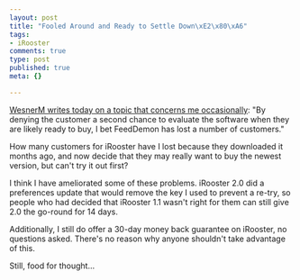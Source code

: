 ```yaml
--- 
layout: post
title: "Fooled Around and Ready to Settle Down\xE2\x80\xA6"
tags: 
- iRooster
comments: true
type: post
published: true
meta: {}

---
```

<a href="http://wesnerm.blogs.com/net_undocumented/2004/10/trial_versions.html">WesnerM writes today on a topic that concerns me occasionally</a>: "By denying the customer a second chance to evaluate the software when they are likely ready to buy, I bet FeedDemon has lost a number of customers."

  How many customers for iRooster have I lost because they downloaded it months ago, and now decide that they may really want to buy the newest version, but can't try it out first?

  I think I have ameliorated some of these problems. iRooster 2.0 did a preferences update that would remove the key I used to prevent a re-try, so people who had decided that iRooster 1.1 wasn't right for them can still give 2.0 the go-round for 14 days.

  Additionally, I still do offer a 30-day money back guarantee on iRooster, no questions asked. There's no reason why anyone shouldn't take advantage of this.

  Still, food for thought...
